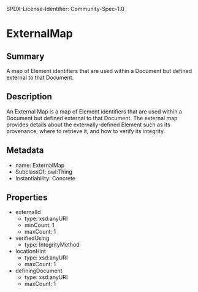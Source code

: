 SPDX-License-Identifier: Community-Spec-1.0

# ExternalMap

## Summary

A map of Element identifiers that are used within a Document but defined external to that Document.

## Description

An External Map is a map of Element identifiers that are used within a Document
but defined external to that Document.
The external map provides details about the externally-defined Element
such as its provenance, where to retrieve it, and how to verify its integrity.


## Metadata

- name: ExternalMap
- SubclassOf: owl:Thing
- Instantiability: Concrete


## Properties

- externalId
  - type: xsd:anyURI
  - minCount: 1
  - maxCount: 1
- verifiedUsing
  - type: IntegrityMethod
- locationHint
  - type: xsd:anyURI
  - maxCount: 1
- definingDocument
  - type: xsd:anyURI
  - maxCount: 1
